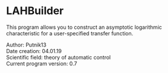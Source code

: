 # LAHBuilder

This program allows you to construct an asymptotic logarithmic 
characteristic for a user-specified transfer function.

Author: Putnik13</br>
Date creation: 04.01.19</br>
Scientific field: theory of automatic control</br>
Current program version: 0.7</br>
